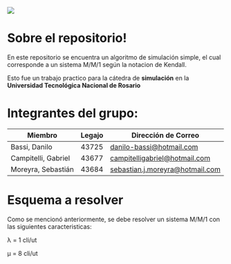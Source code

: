   ![](/images/UtnLogo.png)
# Sobre el repositorio! 

En este repositorio se encuentra un algoritmo de simulación simple, el cual corresponde a un sistema M/M/1 según la notacion de Kendall.

Esto fue un trabajo practico para la cátedra de **simulación** en la **Universidad Tecnológica Nacional de Rosario**

# Integrantes del grupo:
|       Miembro         |Legajo                 |Dirección de Correo           					|
|-----------------------|-----------------------|-----------------------------------------------|
|Bassi, Danilo           |43725					|danilo-bassi@hotmail.com                       |
|Campitelli, Gabriel     |43677					|campitelligabriel@hotmail.com                  |
|Moreyra, Sebastián      |43684					|sebastian.j.moreyra@hotmail.com                |



# Esquema a resolver

Como se mencionó anteriormente, se debe resolver un sistema M/M/1 con las siguientes caracteristicas:

λ = 1 cli/ut

μ = 8 cli/ut
